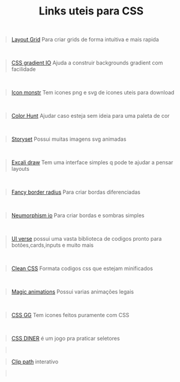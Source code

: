 <h1 align="center"> Links uteis para CSS </h1>
</br>

>[Layout Grid](https://grid.layoutit.com/) Para criar grids de forma intuitiva e mais rapida

</br>

>[CSS gradient IO](https://cssgradient.io/) Ajuda a construir backgrounds gradient com facilidade

</br>

>[Icon monstr](https://iconmonstr.com/) Tem icones png e svg de icones uteis para download

</br>

>[Color Hunt](https://colorhunt.co/) Ajudar caso esteja sem ideia para uma paleta de cor

</br>

>[Storyset](https://storyset.com/) Possui muitas imagens svg animadas

</br>

>[Excali draw](https://excalidraw.com/) Tem uma interface simples q pode te ajudar a pensar layouts

</br>

>[Fancy border radius](https://9elements.github.io/fancy-border-radius/) Para criar bordas diferenciadas

</br>

>[Neumorphism io](https://neumorphism.io/#e0e0e0) Para criar bordas e sombras simples

</br>

>[UI verse](https://uiverse.io/all) possui uma vasta biblioteca de codigos pronto para botões,cards,inputs e muito mais

</br>

>[Clean CSS](https://www.cleancss.com/css-beautify/) Formata codigos css que estejam minificados

</br>

>[Magic animations](https://www.minimamente.com/project/magic/) Possui varias animações legais
>
</br>

>[CSS GG](https://css.gg/app) Tem icones feitos puramente com CSS

</br>

>[CSS DINER](https://flukeout.github.io/#) é um jogo pra praticar seletores

></br>

>[Clip path](https://bennettfeely.com/clippy/) interativo

></br>
